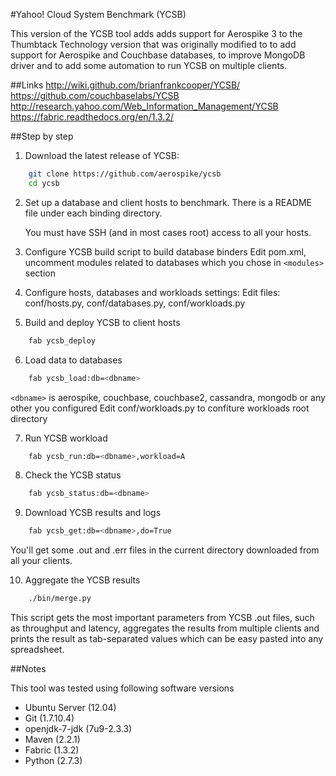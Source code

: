 #Yahoo! Cloud System Benchmark (YCSB)

This version of the YCSB tool adds adds support for Aerospike 3 to the Thumbtack Technology version that was originally modified to to add support for Aerospike and Couchbase databases, to improve MongoDB driver and to add some automation to run YCSB on multiple clients.


##Links
http://wiki.github.com/brianfrankcooper/YCSB/
https://github.com/couchbaselabs/YCSB
http://research.yahoo.com/Web_Information_Management/YCSB
https://fabric.readthedocs.org/en/1.3.2/


##Step by step

1. Download the latest release of YCSB:

```bash
    git clone https://github.com/aerospike/ycsb
    cd ycsb
```
2. Set up a database and client hosts to benchmark. 
   There is a README file under each binding directory.
   
   You must have SSH (and in most cases root) access to all your hosts.

3. Configure YCSB build script to build database binders
   Edit pom.xml, uncomment modules related to databases which you chose in `<modules>` section

4. Configure hosts, databases and workloads settings:
   Edit files: conf/hosts.py, conf/databases.py, conf/workloads.py

5. Build and deploy YCSB to client hosts
```bash
    fab ycsb_deploy
```
6. Load data to databases
```bash
    fab ycsb_load:db=<dbname>
```
   `<dbname>` is aerospike, couchbase, couchbase2, cassandra, 
   mongodb or any other you configured
   Edit conf/workloads.py to confiture workloads root directory

7. Run YCSB workload
```bash
    fab ycsb_run:db=<dbname>,workload=A
```
8. Check the YCSB status
```bash 
    fab ycsb_status:db=<dbname>
```
9. Download YCSB results and logs
```bash
    fab ycsb_get:db=<dbname>,do=True
```    
   You'll get some .out and .err files in the current directory downloaded
   from all your clients.

10. Aggregate the YCSB results
```bash
    ./bin/merge.py
```    
   This script gets the most important parameters from YCSB .out files,
   such as throughput and latency, aggregates the results from multiple clients
   and prints the result as tab-separated values which can be easy pasted
   into any spreadsheet.

##Notes

This tool was tested using following software versions
* Ubuntu Server (12.04)
* Git (1.7.10.4)
* openjdk-7-jdk (7u9-2.3.3)
* Maven (2.2.1)
* Fabric (1.3.2)
* Python (2.7.3)